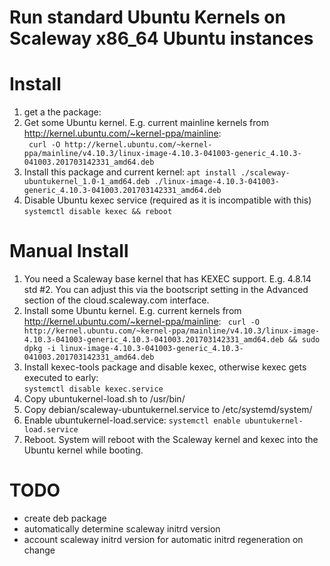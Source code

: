 Run standard Ubuntu Kernels on Scaleway x86_64 Ubuntu instances
===============================================================

Install
=======
1. get a the package:
2. Get some Ubuntu kernel. E.g. current mainline kernels from http://kernel.ubuntu.com/~kernel-ppa/mainline:  
   `` curl -O http://kernel.ubuntu.com/~kernel-ppa/mainline/v4.10.3/linux-image-4.10.3-041003-generic_4.10.3-041003.201703142331_amd64.deb``
3. Install this package and current kernel:
   `` apt install ./scaleway-ubuntukernel_1.0-1_amd64.deb ./linux-image-4.10.3-041003-generic_4.10.3-041003.201703142331_amd64.deb ``
4. Disable Ubuntu kexec service (required as it is incompatible with this)
   `` systemctl disable kexec && reboot ``

Manual Install
==============
1. You need a Scaleway base kernel that has KEXEC support. E.g. 4.8.14 std #2. You can adjust this via
   the bootscript setting in the Advanced section of the cloud.scaleway.com interface.
2. Install some Ubuntu kernel. E.g. current kernels from http://kernel.ubuntu.com/~kernel-ppa/mainline:
   `` curl -O http://kernel.ubuntu.com/~kernel-ppa/mainline/v4.10.3/linux-image-4.10.3-041003-generic_4.10.3-041003.201703142331_amd64.deb && sudo dpkg -i linux-image-4.10.3-041003-generic_4.10.3-041003.201703142331_amd64.deb``  
3. Install kexec-tools package and disable kexec, otherwise kexec gets executed to early:  
   ``systemctl disable kexec.service``
4. Copy ubuntukernel-load.sh to /usr/bin/ 
5. Copy debian/scaleway-ubuntukernel.service to /etc/systemd/system/
6. Enable ubuntukernel-load.service:
   ``systemctl enable ubuntukernel-load.service``
7. Reboot. System will reboot with the Scaleway kernel and kexec into the Ubuntu kernel while booting.

TODO
====
* create deb package
* automatically determine scaleway initrd version
* account scaleway initrd version for automatic initrd regeneration on change



